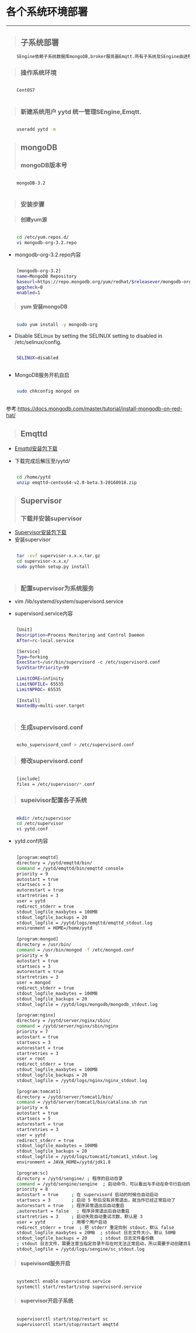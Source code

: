 各个系统环境部署
==================================================

--------------------------------------
> ## 子系统部署
```bash
	SEngine依赖子系统数据库mongoDB,broker服务器Emqtt.所有子系统及SEngine由进程管理工具Supervisor统一管理
```	
> ### 操作系统环境
```bash

	CentOS7
	
```
> ### 新建系统用户 yytd 统一管理SEngine,Emqtt.
```bash

	useradd yytd -m 

```

> ## mongoDB
> ### mongoDB版本号
```bash

	mongoDB-3.2
   
```
        
> ### 安装步骤

> #### 创建yum源
```bash

	cd /etc/yum.repos.d/
	vi mongodb-org-3.2.repo

```
- mongodb-org-3.2.repo内容

```bash

	[mongodb-org-3.2]
	name=MongoDB Repository
	baseurl=https://repo.mongodb.org/yum/redhat/$releasever/mongodb-org/3.2/x86_64/
	gpgcheck=0
	enabled=1

```

> #### yum 安装mongoDB
```bash

	sudo yum install -y mongodb-org

```

- Disable SELinux by setting the SELINUX setting to disabled in /etc/selinux/config.
```bash

	SELINUX=disabled
	
```

- MongoDB服务开机自启
```bash

	sudo chkconfig mongod on
	
```

参考:https://docs.mongodb.com/master/tutorial/install-mongodb-on-red-hat/


> ## Emqttd
- [Emqttd安装包下载](http://emqtt.com/downloads)

- 下载完成后解压至/yytd/
```bash

	cd /home/yytd
	unzip emqttd-centos64-v2.0-beta.3-20160918.zip

```

> ## Supervisor
> ### 下载并安装supervisor
- [Supervisor安装包下载](https://pypi.python.org/pypi/supervisor)
- 安装supervisor
```bash

	tar -xvf supervisor-x.x.x.tar.gz
	cd supervisor-x.x.x/
	sudo python setup.py install   
	
```

> ### 配置supervisor为系统服务

- vim /lib/systemd/system/supervisord.service

- supervisord.service内容
```bash

	[Unit]
	Description=Process Monitoring and Control Daemon
	After=rc-local.service
	
	[Service]
	Type=forking
	ExecStart=/usr/bin/supervisord -c /etc/supervisord.conf
	SysVStartPriority=99
	
	LimitCORE=infinity
	LimitNOFILE= 65535
	LimitNPROC= 65535
	
	[Install]
	WantedBy=multi-user.target
	
```
> ### 生成supervisord.conf
```bash

	echo_supervisord_conf > /etc/supervisord.conf

```

> ### 修改supervisord.conf
```bash

	[include]
	files = /etc/supervisor/*.conf

```
> ### supeivisor配置各子系统
```bash
	
	mkdir /etc/supervisor
	cd /etc/supervisor
	vi yytd.conf

```
- yytd.conf内容
```bash
	
	[program:emqttd]
	directory = /yytd/emqttd/bin/
	command = /yytd/emqttd/bin/emqttd console
	priority = 9
	autostart = true
	startsecs = 3
	autorestart = true
	startretries = 3
	user = yytd 
	redirect_stderr = true
	stdout_logfile_maxbytes = 100MB
	stdout_logfile_backups = 20
	stdout_logfile = /yytd/logs/emqttd/emqttd_stdout.log
	environment = HOME=/home/yytd
	
	[program:mongod]
	directory = /usr/bin/
	command = /usr/bin/mongod -f /etc/mongod.conf
	priority = 9
	autostart = true
	startsecs = 3
	autorestart = true
	startretries = 3
	user = mongod
	redirect_stderr = true
	stdout_logfile_maxbytes = 100MB
	stdout_logfile_backups = 20
	stdout_logfile = /yytd/logs/mongodb/mongodb_stdout.log
	
	[program:nginx]
	directory = /yytd/server/nginx/sbin/
	command = /yytd/server/nginx/sbin/nginx
	priority = 7
	autostart = true
	startsecs = 3
	autorestart = true
	startretries = 3
	user = root
	redirect_stderr = true
	stdout_logfile_maxbytes = 100MB
	stdout_logfile_backups = 20
	stdout_logfile = /yytd/logs/nginx/nginx_stdout.log
	
	[program:tomcat1]
	directory = /yytd/server/tomcat1/bin/
	command = /yytd/server/tomcat1/bin/catalina.sh run
	priority = 6
	autostart = true
	startsecs = 5
	autorestart = true
	startretries = 3
	user = yytd
	redirect_stderr = true
	stdout_logfile_maxbytes = 100MB
	stdout_logfile_backups = 20
	stdout_logfile = /yytd/logs/tomcat1/tomcat1_stdout.log
	environment = JAVA_HOME=/yytd/jdk1.8
	
	[program:sc]
	directory = /yytd/sengine/ ; 程序的启动目录
	command = /yytd/sengine/sengine  ; 启动命令，可以看出与手动在命令行启动的命令是一样的
	priority = 8
	autostart = true     ; 在 supervisord 启动的时候也自动启动
	startsecs = 3        ; 启动 5 秒后没有异常退出，就当作已经正常启动了
	autorestart = true   ; 程序异常退出后自动重启
	;autorestart = false   ; 程序异常退出后自动重启
	startretries = 3     ; 启动失败自动重试次数，默认是 3
	user = yytd          ; 用哪个用户启动
	redirect_stderr = true  ; 把 stderr 重定向到 stdout，默认 false
	stdout_logfile_maxbytes = 20MB  ; stdout 日志文件大小，默认 50MB
	stdout_logfile_backups = 20     ; stdout 日志文件备份数
	; stdout 日志文件，需要注意当指定目录不存在时无法正常启动，所以需要手动创建目录（supervisord 会自动创建日志文件）
	stdout_logfile = /yytd/logs/sengine/sc_stdout.log

```
> #### supeivisord服务开启
```bash
	
	systemctl enable supervisord.service
	systemctl start/restart/stop supervisord.service

```
> #### supervisor开启子系统
```bash
	
	supervisorctl start/stop/restart sc
	supervisorctl start/stop/restart emqttd

```

